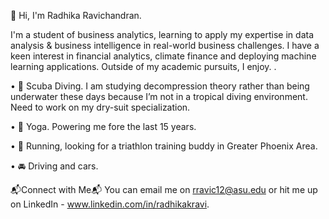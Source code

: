 👋 Hi, I'm Radhika Ravichandran. 

I'm a student of business analytics, learning to apply my expertise in data analysis & business intelligence in real-world business challenges. I have a keen interest in financial analytics, climate finance and deploying machine learning applications. Outside of my academic pursuits, I enjoy. . 

•	:ocean: Scuba Diving. I am studying decompression theory rather than being underwater these days because I’m not in a tropical diving environment. Need to work on my dry-suit specialization. 

•	🤸 Yoga. Powering me fore the last 15 years. 

•	:runner: Running, looking for a triathlon training buddy in Greater Phoenix Area.

•	:oncoming_automobile: Driving and cars. 


📬Connect with Me📬
You can email me on rravic12@asu.edu or hit me up on LinkedIn - www.linkedin.com/in/radhikakravi.



